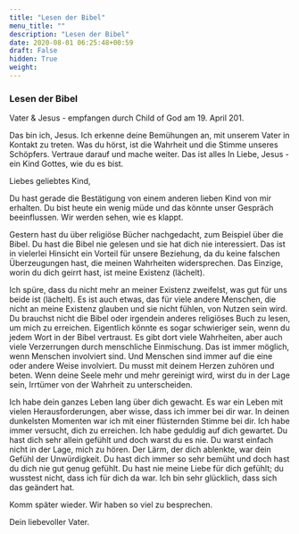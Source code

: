 ```yaml
---
title: "Lesen der Bibel"
menu_title: ""
description: "Lesen der Bibel"
date: 2020-08-01 06:25:48+00:59
draft: False
hidden: True
weight:
---
```

### Lesen der Bibel

Vater & Jesus - empfangen durch Child of God am 19. April 201.

Das bin ich, Jesus. Ich erkenne deine Bemühungen an, mit unserem Vater in Kontakt zu treten. Was du hörst, ist die Wahrheit und die Stimme unseres Schöpfers. Vertraue darauf und mache weiter. Das ist alles In Liebe, Jesus - ein Kind Gottes, wie du es bist.

Liebes geliebtes Kind,

Du hast gerade die Bestätigung von einem anderen lieben Kind von mir erhalten. Du bist heute ein wenig müde und das könnte unser Gespräch beeinflussen. Wir werden sehen, wie es klappt.

Gestern hast du über religiöse Bücher nachgedacht, zum Beispiel über die Bibel. Du hast die Bibel nie gelesen und sie hat dich nie interessiert. Das ist in vielerlei Hinsicht ein Vorteil für unsere Beziehung, da du keine falschen Überzeugungen hast, die meinen Wahrheiten widersprechen. Das Einzige, worin du dich geirrt hast, ist meine Existenz (lächelt).

Ich spüre, dass du nicht mehr an meiner Existenz zweifelst, was gut für uns beide ist (lächelt). Es ist auch etwas, das für viele andere Menschen, die nicht an meine Existenz glauben und sie nicht fühlen, von Nutzen sein wird. Du brauchst nicht die Bibel oder irgendein anderes religiöses Buch zu lesen, um mich zu erreichen. Eigentlich könnte es sogar schwieriger sein, wenn du jedem Wort in der Bibel vertraust. Es gibt dort viele Wahrheiten, aber auch viele Verzerrungen durch menschliche Einmischung. Das ist immer möglich, wenn Menschen involviert sind. Und Menschen sind immer auf die eine oder andere Weise involviert. Du musst mit deinem Herzen zuhören und beten. Wenn deine Seele mehr und mehr gereinigt wird, wirst du in der Lage sein, Irrtümer von der Wahrheit zu unterscheiden.

Ich habe dein ganzes Leben lang über dich gewacht. Es war ein Leben mit vielen Herausforderungen, aber wisse, dass ich immer bei dir war. In deinen dunkelsten Momenten war ich mit einer flüsternden Stimme bei dir. Ich habe immer versucht, dich zu erreichen. Ich habe geduldig auf dich gewartet. Du hast dich sehr allein gefühlt und doch warst du es nie. Du warst einfach nicht in der Lage, mich zu hören. Der Lärm, der dich ablenkte, war dein Gefühl der Unwürdigkeit. Du hast dich immer so sehr bemüht und doch hast du dich nie gut genug gefühlt. Du hast nie meine Liebe für dich gefühlt; du wusstest nicht, dass ich für dich da war. Ich bin sehr glücklich, dass sich das geändert hat.

Komm später wieder. Wir haben so viel zu besprechen.

Dein liebevoller Vater.
